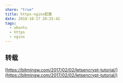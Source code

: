 ```yaml
---
share: "true"
title: https-nginx配置
date: 2018-10-17 20:25:42
tags:
  - ubuntu
  - https
  - nginx
---
```


## 转载

[https://bitmingw.com/2017/02/02/letsencrypt-tutorial/](https://bitmingw.com/2017/02/02/letsencrypt-tutorial/)


